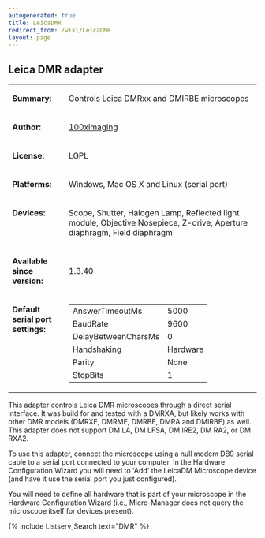 ```yaml
---
autogenerated: true
title: LeicaDMR
redirect_from: /wiki/LeicaDMR
layout: page
---
```


## Leica DMR adapter

<table>
<tr>
<td markdown="1">

**Summary:**

</td>
<td markdown="1" valign="top">

Controls Leica DMRxx and DMIRBE microscopes

</td>
</tr>
<tr>
<td markdown="1">

**Author:**

</td>
<td markdown="1">

[100ximaging](http://100ximaging.com)

</td>
</tr>
<tr>
<td markdown="1">

**License:**

</td>
<td markdown="1">

LGPL

</td>
</tr>
<tr>
<td markdown="1">

**Platforms:**

</td>
<td markdown="1">

Windows, Mac OS X and Linux (serial port)

</td>
</tr>
<tr>
<td markdown="1" valign="top">

**Devices:**

</td>
<td markdown="1">

Scope, Shutter, Halogen Lamp, Reflected light module, Objective
Nosepiece, Z-drive, Aperture diaphragm, Field diaphragm

</td>
</tr>
<tr>
<td markdown="1">

**Available since version:**

</td>
<td markdown="1">

1.3.40

</td>
</tr>
<tr>
<td markdown="1" valign=top>

**Default serial port settings:**

</td>
<td markdown="1" valign=top>

|                     |          |
|---------------------|----------|
| AnswerTimeoutMs     | 5000     |
| BaudRate            | 9600     |
| DelayBetweenCharsMs | 0        |
| Handshaking         | Hardware |
| Parity              | None     |
| StopBits            | 1        |

</td>
</tr>
</table>

This adapter controls Leica DMR microscopes through a direct serial
interface. It was build for and tested with a DMRXA, but likely works
with other DMR models (DMRXE, DMRME, DMRBE, DMRA and DMIRBE) as well.
This adapter does not support DM LA, DM LFSA, DM IRE2, DM RA2, or DM
RXA2.

To use this adapter, connect the microscope using a null modem DB9
serial cable to a serial port connected to your computer. In the
Hardware Configuration Wizard you will need to 'Add' the LeicaDM
Microscope device (and have it use the serial port you just configured).

You will need to define all hardware that is part of your microscope in
the Hardware Configuration Wizard (i.e., Micro-Manager does not query
the microscope itself for devices present).

{% include Listserv_Search text="DMR" %}
